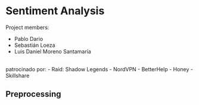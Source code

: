 # Sentiment Analysis
Project members:
- Pablo Dario
- Sebastián Loeza
- Luis Daniel Moreno Santamaría
<br>
patrocinado por:
- Raid: Shadow Legends
- NordVPN
- BetterHelp
- Honey
- Skillshare

## Preprocessing
